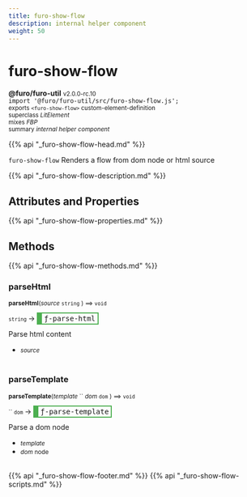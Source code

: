 ```yaml
---
title: furo-show-flow
description: internal helper component
weight: 50
---
```


# furo-show-flow
**@furo/furo-util** <small>v2.0.0-rc.10</small>
<br>`import '@furo/furo-util/src/furo-show-flow.js';`<small>
<br>exports `<furo-show-flow>` custom-element-definition
<br>superclass *LitElement*
<br> mixes *FBP*</small>
<br><small>summary *internal helper component*</small>

{{% api "_furo-show-flow-head.md" %}}

`furo-show-flow`
Renders a flow from dom node or html source

{{% api "_furo-show-flow-description.md" %}}


## Attributes and Properties
{{% api "_furo-show-flow-properties.md" %}}







## Methods
{{% api "_furo-show-flow-methods.md" %}}


### **parseHtml**
<small>**parseHtml**(*source* `string` ) ⟹ `void`</small>

<small>`string` </small> →
<span  style="border-width:2px 2px 2px 10px; border-style: solid;border-color:  rgb(76, 175, 80);font-family:monospace; padding:2px 4px;">ƒ-parse-html</span>

Parse html content

- <small>*source* </small>
<br><br>

### **parseTemplate**
<small>**parseTemplate**(*template* `` *dom* `dom` ) ⟹ `void`</small>

<small>`` `dom` </small> →
<span  style="border-width:2px 2px 2px 10px; border-style: solid;border-color:  rgb(76, 175, 80);font-family:monospace; padding:2px 4px;">ƒ-parse-template</span>

Parse a dom node

- <small>*template* </small>
- <small>*dom* node</small>
<br><br>






{{% api "_furo-show-flow-footer.md" %}}
{{% api "_furo-show-flow-scripts.md" %}}
